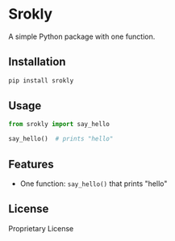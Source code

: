 # Srokly

A simple Python package with one function.

## Installation

```bash
pip install srokly
```

## Usage

```python
from srokly import say_hello

say_hello()  # prints "hello"
```

## Features

- One function: `say_hello()` that prints "hello"

## License

Proprietary License